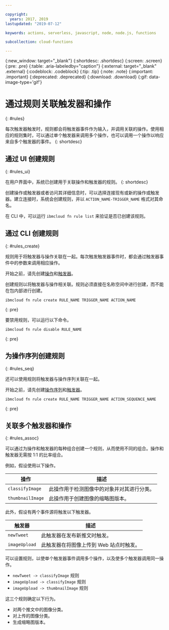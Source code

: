 ```yaml
---

copyright:
  years: 2017, 2019
lastupdated: "2019-07-12"

keywords: actions, serverless, javascript, node, node.js, functions

subcollection: cloud-functions

---
```


{:new_window: target="_blank"}
{:shortdesc: .shortdesc}
{:screen: .screen}
{:pre: .pre}
{:table: .aria-labeledby="caption"}
{:external: target="_blank" .external}
{:codeblock: .codeblock}
{:tip: .tip}
{:note: .note}
{:important: .important}
{:deprecated: .deprecated}
{:download: .download}
{:gif: data-image-type='gif'}



# 通过规则关联触发器和操作
{: #rules}

每次触发器触发时，规则都会将触发器事件作为输入，并调用关联的操作。使用相应的规则集时，可以通过单个触发器来调用多个操作，也可以调用一个操作以响应来自多个触发器的事件。
{: shortdesc}


## 通过 UI 创建规则
{: #rules_ui}

在用户界面中，系统已创建用于关联操作和触发器的规则。
{: shortdesc}

创建操作或触发器或者访问其详细信息时，可以选择连接现有或新的操作或触发器。建立连接时，系统会创建规则，并以 `ACTION_NAME-TRIGGER_NAME` 格式对其命名。

在 CLI 中，可以运行 `ibmcloud fn rule list` 来验证是否已创建该规则。


## 通过 CLI 创建规则
{: #rules_create}

规则用于将触发器与操作关联在一起。每次触发触发器事件时，都会通过触发器事件中的参数来调用相应操作。

开始之前，请先创建[操作](/docs/openwhisk?topic=cloud-functions-actions)和[触发器](/docs/openwhisk?topic=cloud-functions-triggers)。


创建规则以将触发器与操作相关联。规则必须直接在名称空间中进行创建，而不能在包内部进行创建。
```
ibmcloud fn rule create RULE_NAME TRIGGER_NAME ACTION_NAME
```
{: pre}


要禁用规则，可以运行以下命令。
```
ibmcloud fn rule disable RULE_NAME
```
{: pre}


## 为操作序列创建规则
{: #rules_seq}

还可以使用规则将触发器与操作序列关联在一起。

开始之前，请先创建[操作序列](/docs/openwhisk?topic=cloud-functions-actions#actions_seq)和[触发器](/docs/openwhisk?topic=cloud-functions-triggers)。

```
ibmcloud fn rule create RULE_NAME TRIGGER_NAME ACTION_SEQUENCE_NAME
```
{: pre}


## 关联多个触发器和操作
{: #rules_assoc}

可以通过为操作和触发器的每种组合创建一个规则，从而使用不同的组合。操作和触发器无需按 1:1 的比率组合。

例如，假设使用以下操作。

|操作|描述|
| --- | --- |
|`classifyImage`|此操作用于检测图像中的对象并对其进行分类。|
|`thumbnailImage`|此操作用于创建图像的缩略图版本。|

此外，假设有两个事件源将触发以下触发器。

|触发器|描述|
| --- | --- |
|`newTweet`|此触发器在发布新推文时触发。|
|`imageUpload`|此触发器在将图像上传到 Web 站点时触发。|

可以设置规则，以使单个触发器事件调用多个操作，以及使多个触发器调用同一操作。
- `newTweet -> classifyImage` 规则
- `imageUpload -> classifyImage` 规则
- `imageUpload -> thumbnailImage` 规则

这三个规则确定以下行为。
- 对两个推文中的图像分类。
- 对上传的图像分类。
- 生成缩略图版本。

